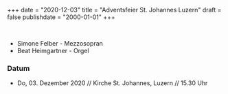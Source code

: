 
﻿+++
date = "2020-12-03"
title = "Adventsfeier St. Johannes Luzern"
draft = false
publishdate = "2000-01-01"
+++

<br>

* Simone Felber - Mezzosopran
* Beat Heimgartner - Orgel


### Datum

* Do, 03. Dezember 2020 // Kirche St. Johannes, Luzern // 15.30 Uhr
